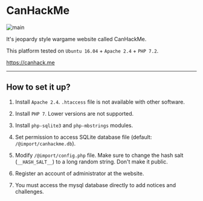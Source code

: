 # CanHackMe

![main](https://i.imgur.com/8UGyviq.png)

It's jeopardy style wargame website called CanHackMe.

This platform tested on `Ubuntu 16.04` + `Apache 2.4` + `PHP 7.2`.

<https://canhack.me>

---

## How to set it up?

1. Install `Apache 2.4`.
`.htaccess` file is not available with other software.

2. Install `PHP 7`.
Lower versions are not supported.

3. Install `php-sqlite3` and `php-mbstrings` modules.

4. Set permission to access SQLite database file (default: `/@import/canhackme.db`).

5. Modify `/@import/config.php` file.
Make sure to change the hash salt (`__HASH_SALT__`) to a long random string.
Don't make it public.

6. Register an account of administrator at the website.

7. You must access the mysql database directly to add notices and challenges.

